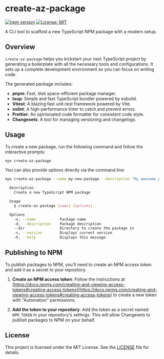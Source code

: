 # create-az-package

[![npm version](https://badge.fury.io/js/create-az-package.svg)](https://badge.fury.io/js/create-az-package)
[![License: MIT](https://img.shields.io/badge/License-MIT-yellow.svg)](https://opensource.org/licenses/MIT)

A CLI tool to scaffold a new TypeScript NPM package with a modern setup.

## Overview

`create-az-package` helps you kickstart your next TypeScript project by
generating a boilerplate with all the necessary tools and configurations. It
sets up a complete development environment so you can focus on writing code.

The generated package includes:

- **pnpm**: Fast, disk space-efficient package manager.
- **tsup**: Simple and fast TypeScript bundler powered by esbuild.
- **Vitest**: A blazing fast unit-test framework powered by Vite.
- **oxlint**: A high-performance linter to catch and prevent errors.
- **Prettier**: An opinionated code formatter for consistent code style.
- **Changesets**: A tool for managing versioning and changelogs.

## Usage

To create a new package, run the following command and follow the interactive
prompts:

```bash
npx create-az-package
```


You can also provide options directly via the command line:

```bash
npx create-az-package --name my-new-package --description "My awesome package"

```

```bash
  Description
    Create a new TypeScript NPM package 

  Usage
    $ create-az-package [name] [options]

  Options
    -n, --name           Package name
    -d, --description    Package description
    --dir                Directory to create the package in
    -v, --version        Displays current version
    -h, --help           Displays this message

```
## Publishing to NPM

To publish packages to NPM, you'll need to create an NPM access token and add it as a secret to your repository.

1.  **Create an NPM access token**: Follow the instructions at
[https://docs.npmjs.com/creating-and-viewing-access-tokens#creating-access-tokens](https://docs.npmjs.com/creating-and-viewing-access-tokens#creating-access-tokens)
to create a new token with "Automation" permissions.

2.  **Add the token to your repository**: Add the token as a secret named `NPM_TOKEN` in your repository's settings. This will allow Changesets to publish packages to NPM on your behalf.

## License

This project is licensed under the MIT License. See the [LICENSE](LICENSE) file
for details.
